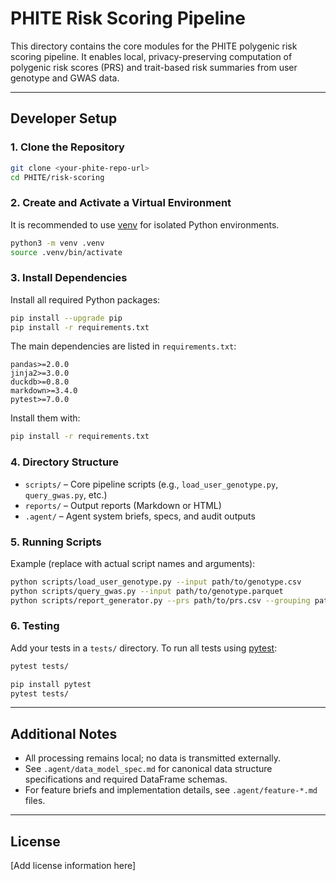 # PHITE Risk Scoring Pipeline

This directory contains the core modules for the PHITE polygenic risk scoring pipeline. It enables local, privacy-preserving computation of polygenic risk scores (PRS) and trait-based risk summaries from user genotype and GWAS data.

---

## Developer Setup

### 1. Clone the Repository
```bash
git clone <your-phite-repo-url>
cd PHITE/risk-scoring
```

### 2. Create and Activate a Virtual Environment
It is recommended to use [venv](https://docs.python.org/3/library/venv.html) for isolated Python environments.

```bash
python3 -m venv .venv
source .venv/bin/activate
```

### 3. Install Dependencies
Install all required Python packages:

```bash
pip install --upgrade pip
pip install -r requirements.txt
```

The main dependencies are listed in `requirements.txt`:

```
pandas>=2.0.0
jinja2>=3.0.0
duckdb>=0.8.0
markdown>=3.4.0
pytest>=7.0.0
```
Install them with:

```bash
pip install -r requirements.txt
```
### 4. Directory Structure
- `scripts/` – Core pipeline scripts (e.g., `load_user_genotype.py`, `query_gwas.py`, etc.)
- `reports/` – Output reports (Markdown or HTML)
- `.agent/` – Agent system briefs, specs, and audit outputs

### 5. Running Scripts
Example (replace with actual script names and arguments):

```bash
python scripts/load_user_genotype.py --input path/to/genotype.csv
python scripts/query_gwas.py --input path/to/genotype.parquet
python scripts/report_generator.py --prs path/to/prs.csv --grouping path/to/grouping.csv
```

### 6. Testing

Add your tests in a `tests/` directory. To run all tests using [pytest](https://docs.pytest.org/):

```bash
pytest tests/
```

```bash
pip install pytest
pytest tests/
```

---

## Additional Notes
- All processing remains local; no data is transmitted externally.
- See `.agent/data_model_spec.md` for canonical data structure specifications and required DataFrame schemas.
- For feature briefs and implementation details, see `.agent/feature-*.md` files.

---

## License
[Add license information here]
